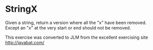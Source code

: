 # StringX #
Given a
string, return a version where all the "x" have been removed. Except an
"x" at the very start or end should not be removed.

This exercise was converted to JLM from the excellent exercising site http://javabat.com/


